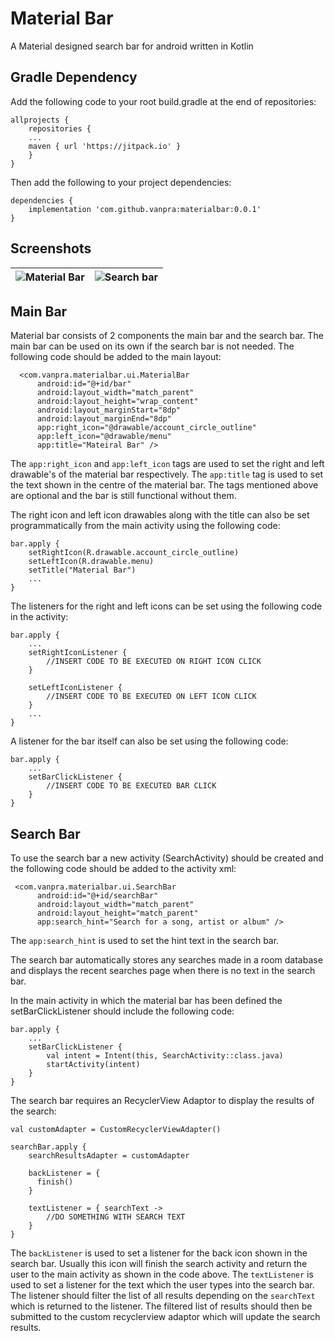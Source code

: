 # Material Bar
A Material designed search bar for android written in Kotlin

## Gradle Dependency
Add the following code to your root build.gradle at the end of repositories:


	allprojects {
	    repositories {
		...
		maven { url 'https://jitpack.io' }
	    }
	}

Then add the following to your project dependencies:

	dependencies {
	    implementation 'com.github.vanpra:materialbar:0.0.1'
	}

## Screenshots

|  ![Material Bar](https://i.ibb.co/5hrqpv9/Screenshot-20190821-130222.png)|  ![Search bar](https://i.ibb.co/qncK5fn/Screenshot-20190821-130249.png)
|--|--|

## Main Bar
Material bar consists of 2 components the main bar and the search bar. The main bar can be used on its own if the search bar is not needed. The following code should be added to the main layout:

      <com.vanpra.materialbar.ui.MaterialBar  
		  android:id="@+id/bar"  
		  android:layout_width="match_parent"  
		  android:layout_height="wrap_content"  
		  android:layout_marginStart="8dp"  
		  android:layout_marginEnd="8dp"  
		  app:right_icon="@drawable/account_circle_outline"  
		  app:left_icon="@drawable/menu"
		  app:title="Mateiral Bar" />
		  
The `app:right_icon` and `app:left_icon` tags are used to set the right and left drawable's of the material bar respectively.
The `app:title` tag is used to set the text shown in the centre of the material bar.
The tags mentioned above are optional and the bar is still functional without them.

The right icon and left icon drawables along with the title can also be set programmatically from the main activity using the following code:

    bar.apply {
	    setRightIcon(R.drawable.account_circle_outline)
	    setLeftIcon(R.drawable.menu)
	    setTitle("Material Bar")
	    ...
    }

The listeners for the right and left icons can be set using the following code in the activity:

    bar.apply {
	    ...
	    setRightIconListener {
		    //INSERT CODE TO BE EXECUTED ON RIGHT ICON CLICK
	    }
	    
	    setLeftIconListener {
		    //INSERT CODE TO BE EXECUTED ON LEFT ICON CLICK
	    }
	    ...
    }

A listener for the bar itself can also be set using the following code:

    bar.apply {
	    ...
	    setBarClickListener {
		    //INSERT CODE TO BE EXECUTED BAR CLICK
	    }
    }
 ## Search Bar
To use the search bar a new activity (SearchActivity) should be created and the following code should be added to the activity xml:

     <com.vanpra.materialbar.ui.SearchBar  
		  android:id="@+id/searchBar"  
	      android:layout_width="match_parent"  
	      android:layout_height="match_parent"  
	      app:search_hint="Search for a song, artist or album" />

The `app:search_hint` is used to set the hint text in the search bar.

The search bar automatically stores any searches made in a room database and displays the recent searches page when there is no text in the search bar.

In the main activity in which the material bar has been defined the setBarClickListener should include the following code:

    bar.apply {
	    ...
	    setBarClickListener {
		    val intent = Intent(this, SearchActivity::class.java)  
			startActivity(intent)
	    }
    }

The search bar requires an RecyclerView Adaptor to display the results of the search:

    val customAdapter = CustomRecyclerViewAdapter()
    
    searchBar.apply {
	    searchResultsAdapter = customAdapter
	    
	    backListener = {  
		  finish()  
		}
		
		textListener = { searchText ->
			//DO SOMETHING WITH SEARCH TEXT
		}
    }
   
 The `backListener` is used to set a listener for the back icon shown in the search bar. Usually this icon will finish the search activity and return the user to the main activity as shown in the code above.
The `textListener` is used to set a listener for the text which the user types into the search bar. The listener should filter the list of all results depending on the `searchText` which is returned to the listener. The filtered list of results should then be submitted to the custom recyclerview adaptor which will update the search results.
